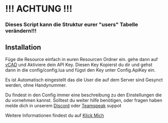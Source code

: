 # !!! ACHTUNG !!! 

### Dieses Script kann die Struktur eurer "users" Tabelle verändern!!!


## Installation

Füge die Resource einfach in euren Resourcen Ordner ein.
gehe dann auf [vCAD](https://vcad.li/ucp/api.php) und Aktiviere dein API Key.
Diesen Key Kopierst du dir und gehst dann in die config/config.lua und fügst den Key unter Config.ApiKey ein.

Es ist Automatisch eingestellt das die User die auf dem Server sind Gesynct werden, ohne Handynummer.

Du findest in den Config immer eine beschreibung zu den Einstellungen die du vornehmen kannst.
Solltest du weiter hilfe benötigen, oder fragen haben melde dich in unserem [Discord](https://discord.com/invite/fqXSMHH/) oder [Teamspeak](ts3server://wgc) suppot


Weitere Informationen findest du auf [Klick Mich](https://github.com/vCAD-Systems/vCAD-Sync)
